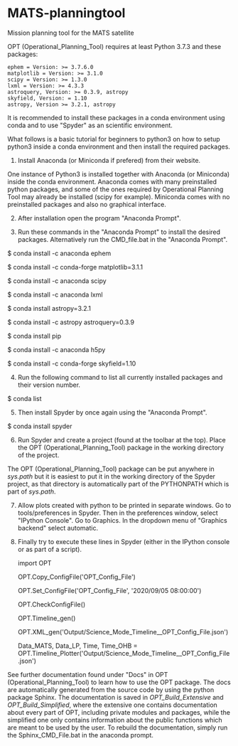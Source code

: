# MATS-planningtool
Mission planning tool for the MATS satellite

OPT (Operational_Planning_Tool) requires at least Python 3.7.3 and these packages:
    
    ephem = Version: >= 3.7.6.0
    matplotlib = Version: >= 3.1.0
    scipy = Version: >= 1.3.0
    lxml = Version: >= 4.3.3
    astroquery, Version: >= 0.3.9, astropy
    skyfield, Version: = 1.10
	astropy, Version >= 3.2.1, astropy
    
It is recommended to install these packages in a conda environment using conda and to use "Spyder" as an scientific environment.

What follows is a basic tutorial for beginners to python3 on how to setup python3 inside a conda environment 
and then install the required packages.

1. Install Anaconda (or Miniconda if prefered) from their website. 

One instance of Python3 is installed together with Anaconda (or Miniconda) inside the conda environment.
Anaconda comes with many preinstalled python packages, and some of the ones required by Operational Planning
Tool may already be installed (scipy for example). Miniconda comes with no preinstalled packages and also no graphical interface.

2. After installation open the program "Anaconda Prompt".

3. Run these commands in the "Anaconda Prompt" to install the desired packages. Alternatively run the CMD_file.bat in the "Anaconda Prompt".

$ conda install -c anaconda ephem

$ conda install -c conda-forge matplotlib=3.1.1 

$ conda install -c anaconda scipy 

$ conda install -c anaconda lxml

$ conda install astropy=3.2.1

$ conda install -c astropy astroquery=0.3.9

$ conda install pip

$ conda install -c anaconda h5py 

$ conda install -c conda-forge skyfield=1.10


4. Run the following command to list all currently installed packages and their version number.

$ conda list

5. Then install Spyder by once again using the "Anaconda Prompt".

$ conda install spyder

6. Run Spyder and create a project (found at the toolbar at the top). Place the OPT (Operational_Planning_Tool) package in the working directory of the project.

The OPT (Operational_Planning_Tool) package can be put anywhere in *sys.path* but it is easiest to put it in the working directory
of the Spyder project, as that directory is automatically part of the PYTHONPATH which is part of *sys.path*.

7. Allow plots created with python to be printed in separate windows. Go to tools/preferences in Spyder. Then in the preferences window, select "IPython Console". Go to Graphics. In the dropdown menu of "Graphics backend" select automatic.

8. Finally try to execute these lines in Spyder (either in the IPython console or as part of a script).

    import OPT
    
    OPT.Copy_ConfigFile('OPT_Config_File')
    
    OPT.Set_ConfigFile('OPT_Config_File', '2020/09/05 08:00:00')
    
    OPT.CheckConfigFile()
    
    OPT.Timeline_gen()
    
    OPT.XML_gen('Output/Science_Mode_Timeline__OPT_Config_File.json')
	
	Data_MATS, Data_LP, Time, Time_OHB  = OPT.Timeline_Plotter('Output/Science_Mode_Timeline__OPT_Config_File.json')

See further documentation found under "Docs" in OPT (Operational_Planning_Tool) to learn how to use the OPT package. The docs are automatically generated from the source code 
by using the python package Sphinx. The documentation is saved in *OPT_Build_Extensive* and *OPT_Build_Simplified*, where the extensive one contains documentation about every part of OPT, 
including private modules and packages, while the simplified one only contains information about the public functions which are meant to be used by the user. To rebuild the documentation, simply 
run the Sphinx_CMD_File.bat in the anaconda prompt.
